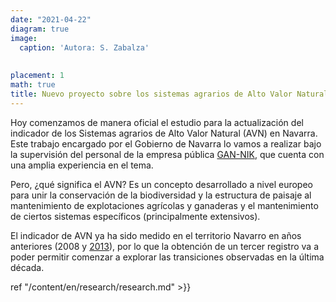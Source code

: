 ```yaml
---
date: "2021-04-22"
diagram: true
image:
  caption: 'Autora: S. Zabalza'
  
  
placement: 1
math: true
title: Nuevo proyecto sobre los sistemas agrarios de Alto Valor Natural
---
```


Hoy comenzamos de manera oficial el estudio para la actualización del indicador de los Sistemas agrarios de Alto Valor Natural (AVN) en Navarra. Este trabajo encargado por el Gobierno de Navarra lo vamos a realizar bajo la supervisión del personal de la empresa pública [GAN-NIK](https://gan-nik.es/), que cuenta con una amplia experiencia en el tema.

Pero, ¿qué significa el AVN? Es un concepto desarrollado a nivel europeo para unir la conservación de la biodiversidad y la estructura de paisaje al mantenimiento de explotaciones agrícolas y ganaderas y el mantenimiento de ciertos sistemas específicos (principalmente extensivos). 

El indicador de AVN ya ha sido medido en el territorio Navarro en años anteriores (2008 y [2013](https://www.navarra.es/NR/rdonlyres/86815038-FE6D-404A-9A29-3C27FCCBF013/371833/SistemasdeAltoValorNaturalenNavarra2013.pdf)), por lo que la obtención de un tercer registro va a poder permitir comenzar a explorar las transiciones observadas en la última década.

ref "/content/en/research/research.md" >}}
